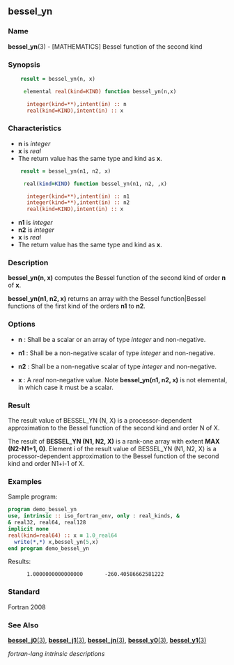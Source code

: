 ## bessel_yn

### **Name**

**bessel_yn**(3) - \[MATHEMATICS\] Bessel function of the second kind

### **Synopsis**
```fortran
    result = bessel_yn(n, x)
```
```fortran
     elemental real(kind=KIND) function bessel_yn(n,x)

      integer(kind=**),intent(in) :: n
      real(kind=KIND),intent(in) :: x
```
### **Characteristics**
 - **n** is _integer_
 - **x** is _real_
 - The return value has the same type and kind as **x**.

```fortran
    result = bessel_yn(n1, n2, x)
```
```fortran
     real(kind=KIND) function bessel_yn(n1, n2, ,x)

      integer(kind=**),intent(in) :: n1
      integer(kind=**),intent(in) :: n2
      real(kind=KIND),intent(in) :: x
```
 - **n1** is _integer_
 - **n2** is _integer_
 - **x** is _real_
 - The return value has the same type and kind as **x**.

### **Description**

  **bessel_yn(n, x)** computes the Bessel function of the second kind
  of order **n** of **x**. 

  **bessel_yn(n1, n2, x)** returns an array with the Bessel
  function\|Bessel functions of the first kind of the orders **n1**
  to **n2**.

### **Options**

- **n**
  : Shall be a scalar or an array of type _integer_ and non-negative.

- **n1**
  : Shall be a non-negative scalar of type _integer_ and non-negative.

- **n2**
  : Shall be a non-negative scalar of type _integer_ and non-negative.

- **x**
  : A _real_ non-negative value. Note **bessel_yn(n1, n2, x)** is not
  elemental, in which case it must be a scalar.

### **Result**

  The result value of BESSEL_YN (N, X) is a processor-dependent
  approximation to the Bessel function of the second kind and order N
  of X.

  The result of **BESSEL_YN (N1, N2, X)** is a rank-one array with extent
  **MAX (N2-N1+1, 0)**. Element i of the result value of BESSEL_YN
  (N1, N2, X) is a processor-dependent approximation to the Bessel
  function of the second kind and order N1+i-1 of X.

### **Examples**

Sample program:
```fortran
program demo_bessel_yn
use, intrinsic :: iso_fortran_env, only : real_kinds, &
& real32, real64, real128
implicit none
real(kind=real64) :: x = 1.0_real64
  write(*,*) x,bessel_yn(5,x)
end program demo_bessel_yn
```
Results:

```text
      1.0000000000000000       -260.40586662581222
```
### **Standard**

Fortran 2008

### **See Also**

[**bessel_j0**(3)](#bessel_j0),
[**bessel_j1**(3)](#bessel_j1),
[**bessel_jn**(3)](#bessel_jn),
[**bessel_y0**(3)](#bessel_y0),
[**bessel_y1**(3)](#bessel_y1)

 _fortran-lang intrinsic descriptions_
